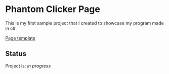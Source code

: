 # Phantom Clicker Page
This is my first sample project that I created to showcase my program made in c#

[Page template](https://arendarczyk.github.io/phantom-clicker-page/)

## Status
Project is: _in progress_

